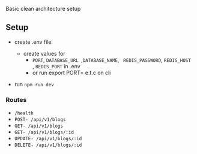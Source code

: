 Basic clean architecture setup


## Setup
* create .env file
  * create values for 
    * ```PORT```, ```DATABASE_URL ```,```DATABASE_NAME```, ``` REDIS_PASSWORD```, ```REDIS_HOST ```, ```REDIS_PORT``` in .env
    * or run export PORT= e.t.c on cli

* run ``` npm run dev ```

### Routes
 * ```/health ```
 * ```POST- /api/v1/blogs ```
 * ```GET- /api/v1/blogs ```
 * ```GET- /api/v1/blogs/:id ```
 * ```UPDATE- /api/v1/blogs/:id ```
 * ```DELETE- /api/v1/blogs/:id ```
 